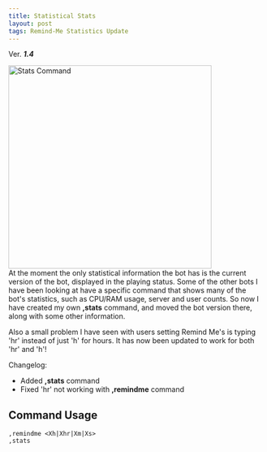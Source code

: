 ```yaml
---
title: Statistical Stats
layout: post
tags: Remind-Me Statistics Update
---
```

Ver. ***1.4***

<img src="{{ site.baseurl }}/images/posts/stats_command.png" width="400" alt="Stats Command"><br>
At the moment the only statistical information the bot has is the current version of the bot, displayed in the playing status. Some of the other bots I have been looking at have a specific command that shows many of the bot's statistics, such as CPU/RAM usage, server and user counts. So now I have created my own **,stats** command, and moved the bot version there, along with some other information.

Also a small problem I have seen with users setting Remind Me's is typing 'hr' instead of just 'h' for hours. It has now been updated to work for both 'hr' and 'h'!

Changelog:
* Added **,stats** command
* Fixed 'hr' not working with **,remindme** command

## Command Usage
```
,remindme <Xh|Xhr|Xm|Xs>
,stats
```
